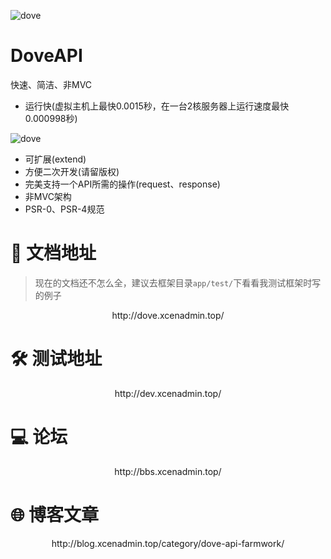 ![dove](http://dove.xcenadmin.top/DoveAPI.jpg)

# DoveAPI

快速、简洁、非MVC

- 运行快(虚拟主机上最快0.0015秒，在一台2核服务器上运行速度最快0.000998秒)

![dove](http://dove.xcenadmin.top/run_time.png)

- 可扩展(extend)
- 方便二次开发(请留版权)
- 完美支持一个API所需的操作(request、response)
- 非MVC架构
- PSR-0、PSR-4规范

# 📃 文档地址

> 现在的文档还不怎么全，建议去框架目录`app/test/`下看看我测试框架时写的例子

<center>http://dove.xcenadmin.top/</center>

# 🛠 测试地址

<center>http://dev.xcenadmin.top/</center>

# 💻 论坛

<center>http://bbs.xcenadmin.top/</center>

# 🌐 博客文章

<center>http://blog.xcenadmin.top/category/dove-api-farmwork/</center>

